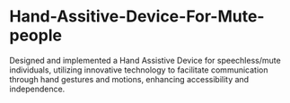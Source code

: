 # Hand-Assitive-Device-For-Mute-people
Designed and implemented a Hand Assistive Device for speechless/mute individuals, utilizing innovative technology to facilitate communication through hand gestures and motions, enhancing accessibility and independence.
